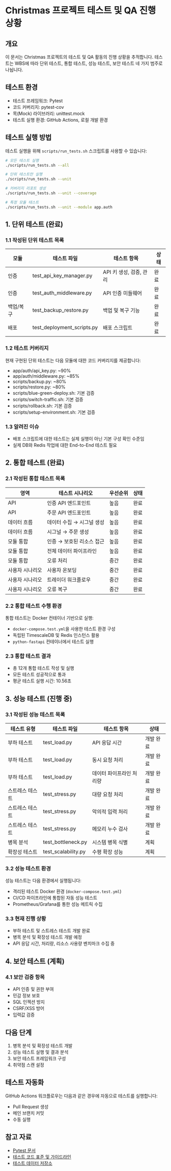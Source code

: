 # Christmas 프로젝트 테스트 및 QA 진행 상황

## 개요
이 문서는 Christmas 프로젝트의 테스트 및 QA 활동의 진행 상황을 추적합니다. 테스트는 WBS에 따라 단위 테스트, 통합 테스트, 성능 테스트, 보안 테스트 네 가지 범주로
나뉩니다.

## 테스트 환경
- 테스트 프레임워크: Pytest
- 코드 커버리지: pytest-cov
- 목(Mock) 라이브러리: unittest.mock
- 테스트 실행 환경: GitHub Actions, 로컬 개발 환경

## 테스트 실행 방법
테스트 실행을 위해 `scripts/run_tests.sh` 스크립트를 사용할 수 있습니다:

```bash
# 모든 테스트 실행
./scripts/run_tests.sh --all

# 단위 테스트만 실행
./scripts/run_tests.sh --unit

# 커버리지 리포트 생성
./scripts/run_tests.sh --unit --coverage

# 특정 모듈 테스트
./scripts/run_tests.sh --unit --module app.auth
```

## 1. 단위 테스트 (완료)

### 1.1 작성된 단위 테스트 목록
| 모듈 | 테스트 파일 | 테스트 항목 | 상태 |
|------|------------|------------|------|
| 인증 | test_api_key_manager.py | API 키 생성, 검증, 관리 | 완료 |
| 인증 | test_auth_middleware.py | API 인증 미들웨어 | 완료 |
| 백업/복구 | test_backup_restore.py | 백업 및 복구 기능 | 완료 |
| 배포 | test_deployment_scripts.py | 배포 스크립트 | 완료 |

### 1.2 테스트 커버리지
현재 구현된 단위 테스트는 다음 모듈에 대한 코드 커버리지를 제공합니다:
- app/auth/api_key.py: ~90%
- app/auth/middleware.py: ~85%
- scripts/backup.py: ~80%
- scripts/restore.py: ~80%
- scripts/blue-green-deploy.sh: 기본 검증
- scripts/switch-traffic.sh: 기본 검증
- scripts/rollback.sh: 기본 검증
- scripts/setup-environment.sh: 기본 검증

### 1.3 알려진 이슈
- 배포 스크립트에 대한 테스트는 실제 실행이 아닌 기본 구성 확인 수준임
- 실제 DB와 Redis 작업에 대한 End-to-End 테스트 필요

## 2. 통합 테스트 (완료)

### 2.1 작성된 통합 테스트 목록
| 영역 | 테스트 시나리오 | 우선순위 | 상태 |
|------|----------------|---------|------|
| API | 인증 API 엔드포인트 | 높음 | 완료 |
| API | 주문 API 엔드포인트 | 높음 | 완료 |
| 데이터 흐름 | 데이터 수집 → 시그널 생성 | 높음 | 완료 |
| 데이터 흐름 | 시그널 → 주문 생성 | 높음 | 완료 |
| 모듈 통합 | 인증 → 보호된 리소스 접근 | 높음 | 완료 |
| 모듈 통합 | 전체 데이터 파이프라인 | 높음 | 완료 |
| 모듈 통합 | 오류 처리 | 중간 | 완료 |
| 사용자 시나리오 | 사용자 온보딩 | 중간 | 완료 |
| 사용자 시나리오 | 트레이더 워크플로우 | 중간 | 완료 |
| 사용자 시나리오 | 오류 복구 | 중간 | 완료 |

### 2.2 통합 테스트 수행 환경
통합 테스트는 Docker 컨테이너 기반으로 실행:
- `docker-compose.test.yml`을 사용한 테스트 환경 구성
- 독립된 TimescaleDB 및 Redis 인스턴스 활용
- `python-fastapi` 컨테이너에서 테스트 실행

### 2.3 통합 테스트 결과
- 총 12개 통합 테스트 작성 및 실행
- 모든 테스트 성공적으로 통과
- 평균 테스트 실행 시간: 10.56초

## 3. 성능 테스트 (진행 중)

### 3.1 작성된 성능 테스트 목록
| 테스트 유형 | 테스트 파일 | 테스트 항목 | 상태 |
|------------|------------|------------|------|
| 부하 테스트 | test_load.py | API 응답 시간 | 개발 완료 |
| 부하 테스트 | test_load.py | 동시 요청 처리 | 개발 완료 |
| 부하 테스트 | test_load.py | 데이터 파이프라인 처리량 | 개발 완료 |
| 스트레스 테스트 | test_stress.py | 대량 요청 처리 | 개발 완료 |
| 스트레스 테스트 | test_stress.py | 악의적 입력 처리 | 개발 완료 |
| 스트레스 테스트 | test_stress.py | 메모리 누수 검사 | 개발 완료 |
| 병목 분석 | test_bottleneck.py | 시스템 병목 식별 | 계획 |
| 확장성 테스트 | test_scalability.py | 수평 확장 성능 | 계획 |

### 3.2 성능 테스트 환경
성능 테스트는 다음 환경에서 실행됩니다:
- 격리된 테스트 Docker 환경 (`docker-compose.test.yml`)
- CI/CD 파이프라인에 통합된 자동 성능 테스트
- Prometheus/Grafana를 통한 성능 메트릭 수집

### 3.3 현재 진행 상황
- 부하 테스트 및 스트레스 테스트 개발 완료
- 병목 분석 및 확장성 테스트 개발 예정
- API 응답 시간, 처리량, 리소스 사용량 벤치마크 수집 중

## 4. 보안 테스트 (계획)

### 4.1 보안 검증 항목
- API 인증 및 권한 부여
- 민감 정보 보호
- SQL 인젝션 방지
- CSRF/XSS 방어
- 입력값 검증

## 다음 단계
1. 병목 분석 및 확장성 테스트 개발
2. 성능 테스트 실행 및 결과 분석
3. 보안 테스트 프레임워크 구성
4. 취약점 스캔 설정

## 테스트 자동화
GitHub Actions 워크플로우는 다음과 같은 경우에 자동으로 테스트를 실행합니다:
- Pull Request 생성
- 메인 브랜치 커밋
- 수동 실행

## 참고 자료
- [Pytest 문서](https://docs.pytest.org/)
- [테스트 코드 표준 및 가이드라인](./코딩_표준.md)
- [테스트 데이터 저장소](../tests/data/) 
